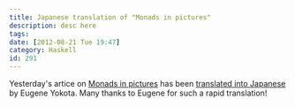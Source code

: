 ```yaml
---
title: Japanese translation of "Monads in pictures"
description: desc here
tags: 
date: [2012-08-21 Tue 19:47]
category: Haskell
id: 291
---
```


Yesterday's artice on [Monads in pictures](/2012/08/monads-in-pictures/) has been [translated into Japanese](http://eed3si9n.com/ja/monads-in-pictures) by Eugene Yokota.  Many thanks to Eugene for such a rapid translation!
